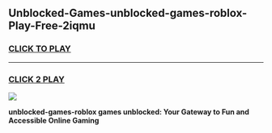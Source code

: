
## Unblocked-Games-unblocked-games-roblox-Play-Free-2iqmu
<h3>
<a href="https://premium76.site?title=unblocked-games-roblox&ref=23A">CLICK TO PLAY</a></h3>
<hr>

<h3>
<a href="https://premium76.site?title=unblocked-games-roblox&ref=23A">CLICK 2 PLAY</a>
  
</h3>

<a href="https://premium76.site?title=unblocked-games-roblox&ref=23A"><img src="https://clearcache.store/games.png"></a>


**unblocked-games-roblox games unblocked: Your Gateway to Fun and Accessible Online Gaming**
